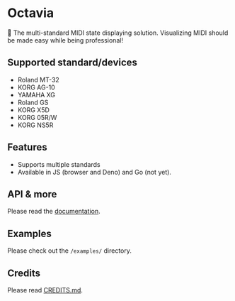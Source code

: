 # Octavia
🎻 The multi-standard MIDI state displaying solution. Visualizing MIDI should be made easy while being professional!

## Supported standard/devices
* Roland MT-32
* KORG AG-10
* YAMAHA XG
* Roland GS
* KORG X5D
* KORG 05R/W
* KORG NS5R

## Features
* Supports multiple standards
* Available in JS (browser and Deno) and Go (not yet).

## API & more
Please read the [documentation](docs/README.md).

## Examples
Please check out the `/examples/` directory.

## Credits
Please read [CREDITS.md](CREDITS.md).
